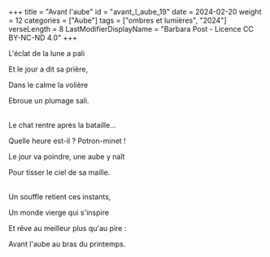 +++
title = "Avant l'aube"
id = "avant_l_aube_19"
date = 2024-02-20
weight = 12
categories = ["Aube"]
tags = ["ombres et lumières", "2024"]
verseLength = 8
LastModifierDisplayName = "Barbara Post - Licence CC BY-NC-ND 4.0"
+++

L'éclat de la lune a pali

Et le jour a dit sa prière,

Dans le calme la volière

Ebroue un plumage sali.

 \
Le chat rentre après la bataille...

Quelle heure est-il ? Potron-minet !

Le jour va poindre, une aube y naît

Pour tisser le ciel de sa maille.

 \
Un souffle retient ces instants,

Un monde vierge qui s'inspire

Et rêve au meilleur plus qu'au pire :

Avant l'aube au bras du printemps.
